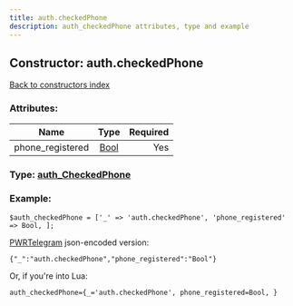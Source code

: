 ```yaml
---
title: auth.checkedPhone
description: auth_checkedPhone attributes, type and example
---
```

## Constructor: auth.checkedPhone  
[Back to constructors index](index.md)



### Attributes:

| Name     |    Type       | Required |
|----------|:-------------:|---------:|
|phone\_registered|[Bool](../types/Bool.md) | Yes|



### Type: [auth\_CheckedPhone](../types/auth_CheckedPhone.md)


### Example:

```
$auth_checkedPhone = ['_' => 'auth.checkedPhone', 'phone_registered' => Bool, ];
```  

[PWRTelegram](https://pwrtelegram.xyz) json-encoded version:

```
{"_":"auth.checkedPhone","phone_registered":"Bool"}
```


Or, if you're into Lua:  


```
auth_checkedPhone={_='auth.checkedPhone', phone_registered=Bool, }

```



